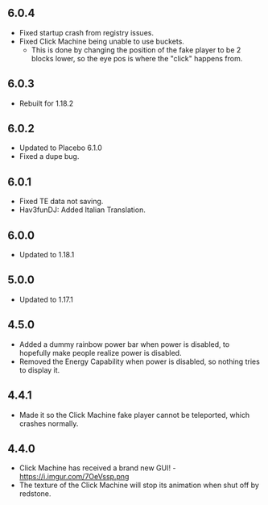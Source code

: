 ## 6.0.4
* Fixed startup crash from registry issues.
* Fixed Click Machine being unable to use buckets.
  * This is done by changing the position of the fake player to be 2 blocks lower, so the eye pos is where the "click" happens from.

## 6.0.3
* Rebuilt for 1.18.2

## 6.0.2
* Updated to Placebo 6.1.0
* Fixed a dupe bug.

## 6.0.1
* Fixed TE data not saving.
* Hav3funDJ: Added Italian Translation.

## 6.0.0
* Updated to 1.18.1

## 5.0.0
* Updated to 1.17.1

## 4.5.0
* Added a dummy rainbow power bar when power is disabled, to hopefully make people realize power is disabled.
* Removed the Energy Capability when power is disabled, so nothing tries to display it.

## 4.4.1
* Made it so the Click Machine fake player cannot be teleported, which crashes normally.

## 4.4.0
* Click Machine has received a brand new GUI! - https://i.imgur.com/7OeVssp.png
* The texture of the Click Machine will stop its animation when shut off by redstone.